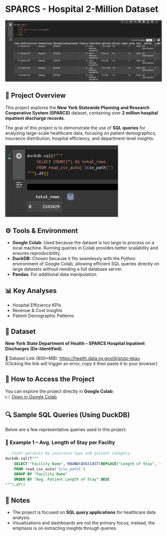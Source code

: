 # SPARCS - Hospital 2-Million Dataset

![Hospital Dashboard V2](SPARCS-Hospital1.png)

## 📌 Project Overview

This project explores the **New York Statewide Planning and Research Cooperative System (SPARCS)** dataset, containing over **2 million hospital inpatient discharge records**.

The goal of this project is to demonstrate the use of **SQL queries** for analyzing large-scale healthcare data, focusing on patient demographics, insurance distribution, hospital efficiency, and department-level insights.

![Hospital Dashboard V2](SPARCS-Hospital.png)

## ⚙️ Tools & Environment

* **Google Colab**: Used because the dataset is too large to process on a local machine. Running queries in Colab provides better scalability and ensures reproducibility.
* **DuckDB:** Chosen because it fits seamlessly with the Python environment of Google Colab, allowing efficient SQL queries directly on large datasets without needing a full database server.
* **Pandas**: For additional data manipulation.

## 📊 Key Analyses

* Hospital Efficiency KPIs
* Revenue & Cost Insights
* Patient Demographic Patterns

## 📂 Dataset

**New York State Department of Health – SPARCS Hospital Inpatient Discharges (De-Identified)**.

🔗 Dataset Link (800+MB): https://health.data.ny.gov/d/gnzp-ekau <br>
(Clicking the link will trigger an error, copy it then paste it to your browser)

## 🚀 How to Access the Project

You can explore the project directly in **Google Colab**: <br>
👉 [Open in Google Colab](https://colab.research.google.com/drive/16vVF4Mv9EUjtuC9yZyd9nt5WzNINmcNA?usp=sharing) 

## 🔍 Sample SQL Queries (Using DuckDB)

Below are a few representative queries used in this project.  

### 📌 Example 1 – Avg. Length of Stay per Facilty
```sql
-- Count patients by insurance type and patient category
duckdb.sql(f"""
    SELECT "Facility Name", ROUND(AVG(CAST(REPLACE("Length of Stay", '+', '')AS DOUBLE)),2) AS "Avg. Patient Length of Stay"
    FROM read_csv_auto('{csv_path}')
    GROUP BY "Facility Name"
    ORDER BY "Avg. Patient Length of Stay" DESC
""").df()
```

## 📌 Notes

* The project is focused on **SQL query applications** for healthcare data analysis.
* Visualizations and dashboards are not the primary focus; instead, the emphasis is on extracting insights through queries.





